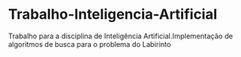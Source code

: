 # Trabalho-Inteligencia-Artificial
Trabalho para a disciplina de Inteligência Artificial.Implementação de algoritmos de busca para o problema do Labirinto
